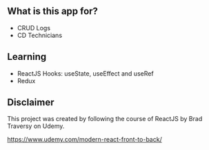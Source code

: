 ## What is this app for?

- CRUD Logs
- CD Technicians

## Learning

-  ReactJS Hooks: useState, useEffect and useRef
-  Redux

## Disclaimer

This project was created by following the course of ReactJS by Brad Traversy on Udemy.

https://www.udemy.com/modern-react-front-to-back/
